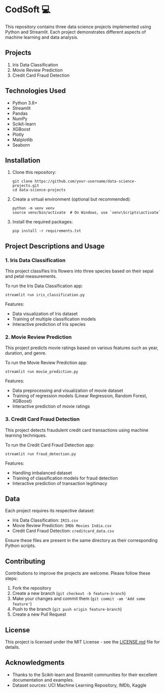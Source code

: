 # CodSoft 💻

This repository contains three data science projects implemented using Python and Streamlit. Each project demonstrates different aspects of machine learning and data analysis.

## Projects

1. Iris Data Classification
2. Movie Review Prediction
3. Credit Card Fraud Detection

## Technologies Used

- Python 3.8+
- Streamlit
- Pandas
- NumPy
- Scikit-learn
- XGBoost
- Plotly
- Matplotlib
- Seaborn

## Installation

1. Clone this repository:
   ```
   git clone https://github.com/your-username/data-science-projects.git
   cd data-science-projects
   ```

2. Create a virtual environment (optional but recommended):
   ```
   python -m venv venv
   source venv/bin/activate  # On Windows, use `venv\Scripts\activate`
   ```

3. Install the required packages:
   ```
   pip install -r requirements.txt
   ```

## Project Descriptions and Usage

### 1. Iris Data Classification

This project classifies Iris flowers into three species based on their sepal and petal measurements.

To run the Iris Data Classification app:
```
streamlit run iris_classification.py
```

Features:
- Data visualization of Iris dataset
- Training of multiple classification models
- Interactive prediction of Iris species

### 2. Movie Review Prediction

This project predicts movie ratings based on various features such as year, duration, and genre.

To run the Movie Review Prediction app:
```
streamlit run movie_prediction.py
```

Features:
- Data preprocessing and visualization of movie dataset
- Training of regression models (Linear Regression, Random Forest, XGBoost)
- Interactive prediction of movie ratings

### 3. Credit Card Fraud Detection

This project detects fraudulent credit card transactions using machine learning techniques.

To run the Credit Card Fraud Detection app:
```
streamlit run fraud_detection.py
```

Features:
- Handling imbalanced dataset
- Training of classification models for fraud detection
- Interactive prediction of transaction legitimacy

## Data

Each project requires its respective dataset:

- Iris Data Classification: `IRIS.csv`
- Movie Review Prediction: `IMDb Movies India.csv`
- Credit Card Fraud Detection: `creditcard_data.csv`

Ensure these files are present in the same directory as their corresponding Python scripts.

## Contributing

Contributions to improve the projects are welcome. Please follow these steps:

1. Fork the repository
2. Create a new branch (`git checkout -b feature-branch`)
3. Make your changes and commit them (`git commit -am 'Add some feature'`)
4. Push to the branch (`git push origin feature-branch`)
5. Create a new Pull Request

## License

This project is licensed under the MIT License - see the [LICENSE.md](LICENSE.md) file for details.

## Acknowledgments

- Thanks to the Scikit-learn and Streamlit communities for their excellent documentation and examples.
- Dataset sources: UCI Machine Learning Repository, IMDb, Kaggle
